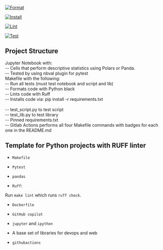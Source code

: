 [![Format](https://github.com/nogibjj/IndividualProject1_Shiyue_Zhou/actions/workflows/format.yml/badge.svg)](https://github.com/nogibjj/IndividualProject1_Shiyue_Zhou/actions/workflows/format.yml)

[![Install](https://github.com/nogibjj/IndividualProject1_Shiyue_Zhou/actions/workflows/install.yml/badge.svg)](https://github.com/nogibjj/IndividualProject1_Shiyue_Zhou/actions/workflows/install.yml)

[![Lint](https://github.com/nogibjj/IndividualProject1_Shiyue_Zhou/actions/workflows/lint.yml/badge.svg)](https://github.com/nogibjj/IndividualProject1_Shiyue_Zhou/actions/workflows/lint.yml)

[![Test](https://github.com/nogibjj/IndividualProject1_Shiyue_Zhou/actions/workflows/test.yml/badge.svg)](https://github.com/nogibjj/IndividualProject1_Shiyue_Zhou/actions/workflows/test.yml)

## Project Structure

<h/> Jupyter Notebook with: </h>  
-- Cells that perform descriptive statistics using Polars or Panda.  
-- Tested by using nbval plugin for pytest  
<h/> Makefile with the following: </h>  
-- Run all tests (must test notebook and script and lib)  
-- Formats code with Python black   
-- Lints code with Ruff   
-- Installs code via:  pip install -r requirements.txt  
<h/> </h>  
-- test_script.py to test script  
-- test_lib.py to test library  
-- Pinned requirements.txt  
-- Gitlab Actions performs all four Makefile commands with badges for each one in the README.md  


## Template for Python projects with RUFF linter


* `Makefile`

* `Pytest`

* `pandas`

* `Ruff`:  

Run `make lint` which runs `ruff check`. 

* `Dockerfile`

* `GitHub copilot`

* `jupyter` and `ipython` 

* A base set of libraries for devops and web

* `githubactions`




